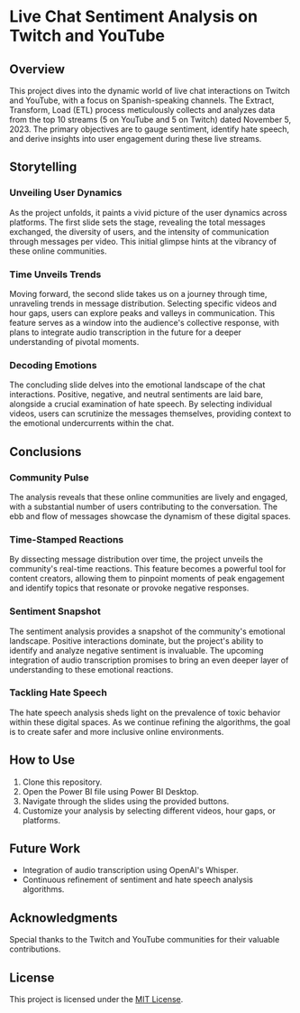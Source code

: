 # Live Chat Sentiment Analysis on Twitch and YouTube

## Overview

This project dives into the dynamic world of live chat interactions on Twitch and YouTube, with a focus on Spanish-speaking channels. The Extract, Transform, Load (ETL) process meticulously collects and analyzes data from the top 10 streams (5 on YouTube and 5 on Twitch) dated November 5, 2023. The primary objectives are to gauge sentiment, identify hate speech, and derive insights into user engagement during these live streams.

## Storytelling

### Unveiling User Dynamics

As the project unfolds, it paints a vivid picture of the user dynamics across platforms. The first slide sets the stage, revealing the total messages exchanged, the diversity of users, and the intensity of communication through messages per video. This initial glimpse hints at the vibrancy of these online communities.

### Time Unveils Trends

Moving forward, the second slide takes us on a journey through time, unraveling trends in message distribution. Selecting specific videos and hour gaps, users can explore peaks and valleys in communication. This feature serves as a window into the audience's collective response, with plans to integrate audio transcription in the future for a deeper understanding of pivotal moments.

### Decoding Emotions

The concluding slide delves into the emotional landscape of the chat interactions. Positive, negative, and neutral sentiments are laid bare, alongside a crucial examination of hate speech. By selecting individual videos, users can scrutinize the messages themselves, providing context to the emotional undercurrents within the chat.

## Conclusions

### Community Pulse

The analysis reveals that these online communities are lively and engaged, with a substantial number of users contributing to the conversation. The ebb and flow of messages showcase the dynamism of these digital spaces.

### Time-Stamped Reactions

By dissecting message distribution over time, the project unveils the community's real-time reactions. This feature becomes a powerful tool for content creators, allowing them to pinpoint moments of peak engagement and identify topics that resonate or provoke negative responses.

### Sentiment Snapshot

The sentiment analysis provides a snapshot of the community's emotional landscape. Positive interactions dominate, but the project's ability to identify and analyze negative sentiment is invaluable. The upcoming integration of audio transcription promises to bring an even deeper layer of understanding to these emotional reactions.

### Tackling Hate Speech

The hate speech analysis sheds light on the prevalence of toxic behavior within these digital spaces. As we continue refining the algorithms, the goal is to create safer and more inclusive online environments.

## How to Use

1. Clone this repository.
2. Open the Power BI file using Power BI Desktop.
3. Navigate through the slides using the provided buttons.
4. Customize your analysis by selecting different videos, hour gaps, or platforms.

## Future Work

- Integration of audio transcription using OpenAI's Whisper.
- Continuous refinement of sentiment and hate speech analysis algorithms.

## Acknowledgments

Special thanks to the Twitch and YouTube communities for their valuable contributions.

## License

This project is licensed under the [MIT License](LICENSE).
